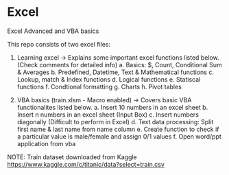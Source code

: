 # Excel
Excel Advanced and VBA basics

This repo consists of two excel files:
1. Learning excel -> Explains some important excel functions listed below. (Check comments for detailed info)
  a. Basics: $, Count, Conditional Sum & Averages
  b. Predefined, Datetime, Text & Mathematical functions
  c. Lookup, match & Index functions
  d. Logical functions
  e. Statiscal functions
  f. Condtional formatting
  g. Charts
  h. Pivot tables

2. VBA basics (train.xlsm - Macro enabled) -> Covers basic VBA functionalites listed below.
  a. Insert 10 numbers in an excel sheet
  b. Insert n numbers in an excel sheet (Input Box)
  c. Insert numbers diagonally (Difficult to perform in Excel)
  d. Text data processing: Split first name & last name from name column
  e. Create function to check if a particular value is male/female and assign 0/1 values
  f. Open word/ppt application from vba
  
NOTE: Train dataset downloaded from Kaggle
https://www.kaggle.com/c/titanic/data?select=train.csv

